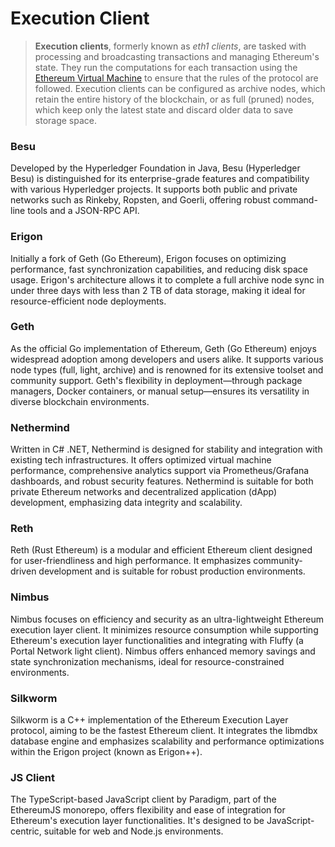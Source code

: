 # Execution Client

> **Execution clients**, formerly known as *eth1 clients*, are tasked with processing and broadcasting transactions and managing Ethereum's state.
They run the computations for each transaction using the [Ethereum Virtual Machine](https://ethereum.org/en/developers/docs/evm/) to ensure that the rules of the protocol are followed.
Execution clients can be configured as archive nodes, which retain the entire history of the blockchain, or as full (pruned) nodes, which keep only the latest state and discard older data to save storage space.


### Besu
Developed by the Hyperledger Foundation in Java, Besu (Hyperledger Besu) is distinguished for its enterprise-grade features and compatibility with various Hyperledger projects.
It supports both public and private networks such as Rinkeby, Ropsten, and Goerli, offering robust command-line tools and a JSON-RPC API.

### Erigon
Initially a fork of Geth (Go Ethereum), Erigon focuses on optimizing performance, fast synchronization capabilities, and reducing disk space usage.
Erigon's architecture allows it to complete a full archive node sync in under three days with less than 2 TB of data storage, making it ideal for resource-efficient node deployments.

### Geth
As the official Go implementation of Ethereum, Geth (Go Ethereum) enjoys widespread adoption among developers and users alike.
It supports various node types (full, light, archive) and is renowned for its extensive toolset and community support.
Geth's flexibility in deployment—through package managers, Docker containers, or manual setup—ensures its versatility in diverse blockchain environments.

### Nethermind
Written in C# .NET, Nethermind is designed for stability and integration with existing tech infrastructures.
It offers optimized virtual machine performance, comprehensive analytics support via Prometheus/Grafana dashboards, and robust security features. 
Nethermind is suitable for both private Ethereum networks and decentralized application (dApp) development, emphasizing data integrity and scalability.

### Reth
Reth (Rust Ethereum) is a modular and efficient Ethereum client designed for user-friendliness and high performance.
It emphasizes community-driven development and is suitable for robust production environments.

### Nimbus
Nimbus focuses on efficiency and security as an ultra-lightweight Ethereum execution layer client.
It minimizes resource consumption while supporting Ethereum's execution layer functionalities and integrating with Fluffy (a Portal Network light client).
Nimbus offers enhanced memory savings and state synchronization mechanisms, ideal for resource-constrained environments.

### Silkworm
Silkworm is a C++ implementation of the Ethereum Execution Layer protocol, aiming to be the fastest Ethereum client.
It integrates the libmdbx database engine and emphasizes scalability and performance optimizations within the Erigon project (known as Erigon++).

### JS Client
The TypeScript-based JavaScript client by Paradigm, part of the EthereumJS monorepo, offers flexibility and ease of integration for Ethereum's execution layer functionalities.
It's designed to be JavaScript-centric, suitable for web and Node.js environments.
